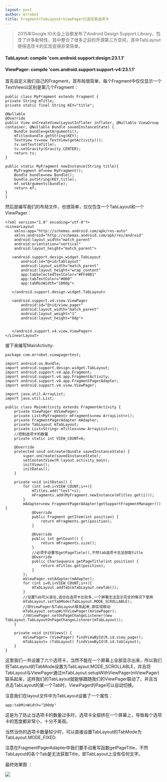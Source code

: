 ```yaml
---
layout: post
author: mrrobot
title: Fragment+TabLayout+ViewPager打造完美选项卡
---
```

>2015年Google IO大会上谷歌发布了Android Design Support Library，包含了许多新特性，其中整合了很多之前的开源第三方空间，其中TabLayout使得选项卡的实现变得非常简单。

#### TabLayout: compile 'com.android.support:design:23.1.1'


#### ViewPager: compile 'com.android.support:support-v4:23.1.1'



首先自定义我们自己的Fragment，其布局很简单，每个Fragment中仅仅显示一个TextView以区别是第几个Fragment：

	public class MyFragment extends Fragment {
    private String mTitle;
    private static final String KEY="title";

    @Nullable
    @Override
    public View onCreateView(LayoutInflater inflater, @Nullable ViewGroup container, @Nullable Bundle savedInstanceState) {
        Bundle bundle=getArguments();
        mTitle=bundle.getString(KEY);
        TextView tv=new TextView(getActivity());
        tv.setText(mTitle);
        tv.setGravity(Gravity.CENTER);
        return tv;
    }

    public static MyFragment newInstance(String title){
        MyFragment mf=new MyFragment();
        Bundle bundle=new Bundle();
        bundle.putString(KEY,title);
        mf.setArguments(bundle);
        return mf;
    }
	}

然后是编写我们的布局文件，也很简单，仅仅包含一个TabLayout和一个ViewPager：

```
<?xml version="1.0" encoding="utf-8"?>
<LinearLayout
    xmlns:app="http://schemas.android.com/apk/res-auto"
    xmlns:android="http://schemas.android.com/apk/res/android"
    android:layout_width="match_parent"
    android:orientation="vertical"
    android:layout_height="match_parent">

   <android.support.design.widget.TabLayout
       android:id="@+id/tablayout"
       android:layout_width="match_parent"
       android:layout_height="wrap_content"
       app:tabSelectedTextColor="#FF4081"
       app:tabTextColor="#000"
       app:tabMinWidth="100dp">

   </android.support.design.widget.TabLayout>

   <android.support.v4.view.ViewPager
       android:id="@+id/view_pager"
       android:layout_width="match_parent"
       android:layout_weight="1"
       android:layout_height="0dp">


   </android.support.v4.view.ViewPager>
</LinearLayout>
```

接下来编写MainActivity:

```
package com.mrrobot.viewpagertest;

import android.os.Bundle;
import android.support.design.widget.TabLayout;
import android.support.v4.app.Fragment;
import android.support.v4.app.FragmentActivity;
import android.support.v4.app.FragmentPagerAdapter;
import android.support.v4.view.ViewPager;

import java.util.ArrayList;
import java.util.List;

public class MainActivity extends FragmentActivity {
    private ViewPager mViewPager;
    private List<MyFragment> mFragments=new ArrayList<>();
    private FragmentPagerAdapter mAdapter;
    private TabLayout mTabLayout;
    private List<String> mTitles=new ArrayList<>();
    //控制选项卡的数量
    private static int VIEW_COUNT=6;

    @Override
    protected void onCreate(Bundle savedInstanceState) {
        super.onCreate(savedInstanceState);
        setContentView(R.layout.activity_main);
        initViews();
        initDatas();
    }

    private void initDatas() {
        for (int i=0;i<VIEW_COUNT;i++){
            mTitles.add("text"+i);
            mFragments.add(MyFragment.newInstance(mTitles.get(i)));
        }
        mAdapter=new FragmentPagerAdapter(getSupportFragmentManager()) {
            @Override
            public Fragment getItem(int position) {
                return mFragments.get(position);
            }

            @Override
            public int getCount() {
                return mFragments.size();
            }
            //必须手动重写getPageTiele(),不然tab选项卡无法获取title
            @Override
            public CharSequence getPageTitle(int position) {
                return mTitles.get(position);
            }
        };
        mViewPager.setAdapter(mAdapter);
        for (int i=0;i<VIEW_COUNT;i++){
            mTabLayout.addTab(mTabLayout.newTab());
        }
        //设置Tab可以滚动,适合在选项卡比较多,一个屏幕无法显示完全的情况下使用
        mTabLayout.setTabMode(TabLayout.MODE_SCROLLABLE);
        //将ViewPager与TabLayout联系起来,即实现联动
        mTabLayout.setupWithViewPager(mViewPager);
        //mViewPager.setOnPageChangeListener(new TabLayout.TabLayoutOnPageChangeListener(mTabLayout));
    }

    private void initViews() {
        mViewPager= (ViewPager) findViewById(R.id.view_pager);
        mTabLayout= (TabLayout) findViewById(R.id.tablayout);
    }
}
```

这里我们一共设置了六个选项卡，当然不能在一个屏幕上全部显示出来，所以我们将TabLayout的TabMode设置为TabLayout.MODE_SCROLLABLE，并且将TabLayout与ViewPager通过mTabLayout.setupWithViewPager(mViewPager)联系起来，这样我们的TabLayout就能够跟随我们的ViewPager联动了。并且当点击TabLayout的某一个Tab时，ViewPager的Page可以自动切换。

注意我们在layout文件中为TabLayout设置了一个属性：

	app:tabMinWidth="100dp"

这是为了防止当选项卡的数量过多时，选项卡全部挤在一个屏幕上，导致每个选项卡的宽度都非常小，十分不美观。

当然当你的选项卡数量较少时，可以直接设置TabLayout的TabMode为TabLayout.MODE_FIXED.

注意在FragmentPagerAdapter中我们要手动重写函数getPageTitle，不然TabLayout的各个Tab是无法获取Title，即TabLayout上没有任何文字。

最终效果图 ：

![](http://cl.ly/3E3n2c1m0I1U/ezgif.com-video-to-gif.gif)

	